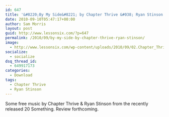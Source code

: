 ```yaml
---
id: 647
title: '&#8220;By My Side&#8221; by Chapter Thrive &#038; Ryan Stinson'
date: 2010-09-10T05:47:17+00:00
author: Sam Morris
layout: post
guid: http://www.lessonsix.com/?p=647
permalink: /2010/09/by-my-side-by-chapter-thrive-ryan-stinson/
image:
  - http://www.lessonsix.com/wp-content/uploads/2010/09/02.Chapter_Thrive-and-Ryan_Stinson-press_photo-copy-1024x1024.jpg
socialize:
  - socialize
dsq_thread_id:
  - 649917173
categories:
  - Download
tags:
  - Chapter Thrive
  - Ryan Stinson
---
```

Some free music by Chapter Thrive & Ryan Stinson from the recently released 20 Something. Review forthcoming.